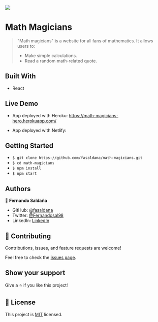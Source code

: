 ![](https://img.shields.io/badge/Microverse-blueviolet)

# Math Magicians

> "Math magicians" is a website for all fans of mathematics. It allows users to:
>
> - Make simple calculations.
> - Read a random math-related quote.

## Built With

- React

## Live Demo

- App deployed with Heroku:
https://math-magicians-hero.herokuapp.com/

- App deployed with Netlify:


## Getting Started

- `$ git clone https://github.com/fasaldana/math-magicians.git`
- `$ cd math-magicians`
- `$ npm install`
- `$ npm start`

## Authors

👤 **Fernando Saldaña**

- GitHub: [@fasaldana](https://github.com/fasaldana)
- Twitter: [@Fernandosal98](https://twitter.com/Fernandosal98)
- LinkedIn: [LinkedIn](https://www.linkedin.com/in/fernando-saldana-8bbb89228/)

## 🤝 Contributing

Contributions, issues, and feature requests are welcome!

Feel free to check the [issues page](../../issues/).

## Show your support

Give a ⭐️ if you like this project!

## 📝 License

This project is [MIT](./MIT.md) licensed.

